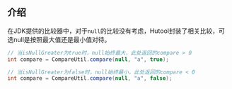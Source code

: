 ## 介绍

在JDK提供的比较器中，对于`null`的比较没有考虑，Hutool封装了相关比较，可选null是按照最大值还是最小值对待。

```java
// 当isNullGreater为true时，null始终最大，此处返回的compare > 0
int compare = CompareUtil.compare(null, "a", true);
```

```java
// 当isNullGreater为false时，null始终最小，此处返回的compare < 0
int compare = CompareUtil.compare(null, "a", false);
```